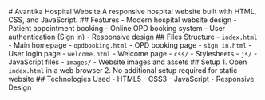 #   A v a n t i k a   H o s p i t a l   W e b s i t e 
 
 A   r e s p o n s i v e   h o s p i t a l   w e b s i t e   b u i l t   w i t h   H T M L ,   C S S ,   a n d   J a v a S c r i p t . 
 
 # #   F e a t u r e s 
 -   M o d e r n   h o s p i t a l   w e b s i t e   d e s i g n 
 -   P a t i e n t   a p p o i n t m e n t   b o o k i n g 
 -   O n l i n e   O P D   b o o k i n g   s y s t e m 
 -   U s e r   a u t h e n t i c a t i o n   ( S i g n   i n ) 
 -   R e s p o n s i v e   d e s i g n 
 
 # #   F i l e s   S t r u c t u r e 
 -   ` i n d e x . h t m l `   -   M a i n   h o m e p a g e 
 -   ` o p d b o o k i n g . h t m l `   -   O P D   b o o k i n g   p a g e 
 -   ` s i g n   i n . h t m l `   -   U s e r   l o g i n   p a g e 
 -   ` w e l c o m e . h t m l `   -   W e l c o m e   p a g e 
 -   ` c s s / `   -   S t y l e s h e e t s 
 -   ` j s / `   -   J a v a S c r i p t   f i l e s 
 -   ` i m a g e s / `   -   W e b s i t e   i m a g e s   a n d   a s s e t s 
 
 # #   S e t u p 
 1 .   O p e n   ` i n d e x . h t m l `   i n   a   w e b   b r o w s e r 
 2 .   N o   a d d i t i o n a l   s e t u p   r e q u i r e d   f o r   s t a t i c   w e b s i t e 
 
 # #   T e c h n o l o g i e s   U s e d 
 -   H T M L 5 
 -   C S S 3 
 -   J a v a S c r i p t 
 -   R e s p o n s i v e   D e s i g n 